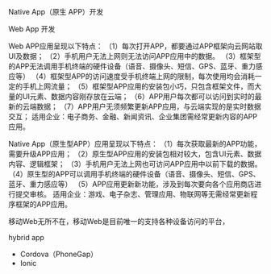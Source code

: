 
Native App（原生 APP）开发

Web App 开发

Web APP应用呈现以下特点：
（1）每次打开APP，都要通过APP框架向云网站取UI及数据；
（2）手机用户无法上网则无法访问APP应用中的数据。
（3）框架型的APP无法调用手机终端的硬件设备（语音、摄像头、短信、GPS、蓝牙、重力感应等）
（4）框架型APP的访问速度受手机终端上网的限制，每次使用均会消耗一定的手机上网流量；
（5）框架型APP应用的安装包小巧，只包含框架文件，而大量的UI元素、数据内容刚存放在云端；
（6）APP用户每次都可以访问到实时的最新的云端数据；
（7）APP用户无须频繁更新APP应用，与云端实现的是实时数据交互；
适用企业：电子商务、金融、新闻资讯、企业集团需经常更新内容的APP应用。

Native App（原生型APP）应用呈现以下特点：
（1）每次获取最新的APP功能，需要升级APP应用；
（2）原生型APP应用的安装包相对较大，包含UI元素、数据内容、逻辑框架；
（3）手机用户无法上网也可访问APP应用中以前下载的数据。
（4）原生型的APP可以调用手机终端的硬件设备（语音、摄像头、短信、GPS、蓝牙、重力感应等）
（5）APP应用更新新功能，涉及到每次要向各个应用商店进行提交审核。
适用企业：游戏、电子杂志、管理应用、物联网等无需经常更新程序框架的APP应用。


移动Web无所不在，移动Web是目前唯一的支持各种设备访问的平台，

hybrid app


* Cordova（PhoneGap）
* Ionic